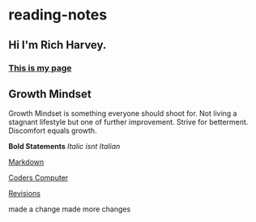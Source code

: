 # reading-notes
## Hi I'm Rich Harvey.
### [This is my page](https://richharvey-germo.github.io/reading-notes/)

## Growth Mindset
Growth Mindset is something everyone should shoot for. 
Not living a stagnant lifestyle but one of further improvement.
Strive for betterment.
Discomfort equals growth.

**Bold Statements**
*Italic isnt Italian*

[Markdown](markdown.md)

[Coders Computer](coders-computer.md)

[Revisions](revisions.md)


made a change
made more changes